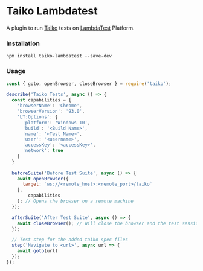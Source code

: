 # Taiko Lambdatest

A plugin to run [Taiko](https://taiko.dev/) tests on [LambdaTest](https://lambdatest.com/) Platform.

### Installation

```shell
npm install taiko-lambdatest --save-dev
```

### Usage

```javascript
const { goto, openBrowser, closeBrowser } = require('taiko');

describe('Taiko Tests', async () => {
  const capabilities = {
    'browserName': 'Chrome',
    'browserVersion': '93.0',
    'LT:Options': {
      'platform': 'Windows 10',
      'build': '<Build Name>',
      'name': '<Test Name>',
      'user': '<username>',
      'accessKey': '<accessKey>',
      'network': true
    }
  }
  
  beforeSuite('Before Test Suite', async () => {
    await openBrowser({
      target: `ws://<remote_host>:<remote_port>/taiko`
    },
        capabilities
    ); // Opens the browser on a remote machine
  });

  afterSuite('After Test Suite', async () => {
    await closeBrowser(); // Will close the browser and the test session
  });

  // Test step for the added taiko spec files
  step('Navigate to <url>', async url => {
    await goto(url)
  });
});
```
